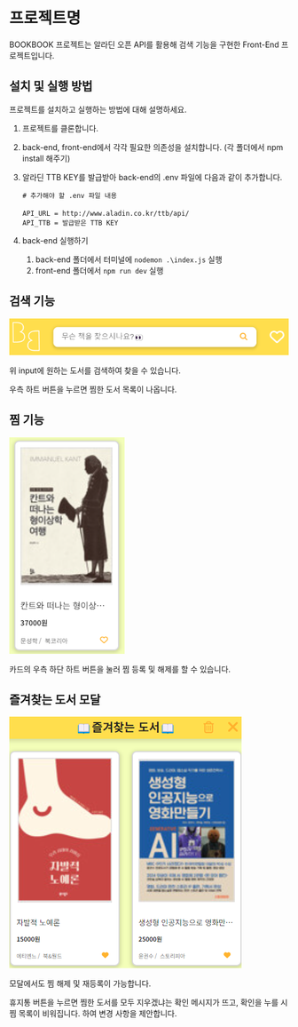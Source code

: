 # 프로젝트명

BOOKBOOK 프로젝트는 알라딘 오픈 API를 활용해 검색 기능을 구현한 Front-End 프로젝트입니다.

## 설치 및 실행 방법

프로젝트를 설치하고 실행하는 방법에 대해 설명하세요.

1. 프로젝트를 클론합니다.
2. back-end, front-end에서 각각 필요한 의존성을 설치합니다. (각 폴더에서 npm install 해주기)
3. 알라딘 TTB KEY를 발급받아 back-end의 .env 파일에 다음과 같이 추가합니다.

   ```
   # 추가해야 할 .env 파일 내용

   API_URL = http://www.aladin.co.kr/ttb/api/
   API_TTB = 발급받은 TTB KEY
   ```

4. back-end 실행하기
   1. back-end 폴더에서 터미널에 `nodemon .\index.js` 실행
   2. front-end 폴더에서 `npm run dev` 실행

## 검색 기능

![alt text](images/image-2.png)

위 input에 원하는 도서를 검색하여 찾을 수 있습니다.

우측 하트 버튼을 누르면 찜한 도서 목록이 나옵니다.

## 찜 기능

![alt text](images/image-1.png)

카드의 우측 하단 하트 버튼을 눌러 찜 등록 및 해제를 할 수 있습니다.

## 즐겨찾는 도서 모달

![alt text](images/image-3.png)

모달에서도 찜 해제 및 재등록이 가능합니다.

휴지통 버튼을 누르면 찜한 도서를 모두 지우겠냐는 확인 메시지가 뜨고, 확인을 누를 시 찜 목록이 비워집니다.
하여 변경 사항을 제안합니다.
